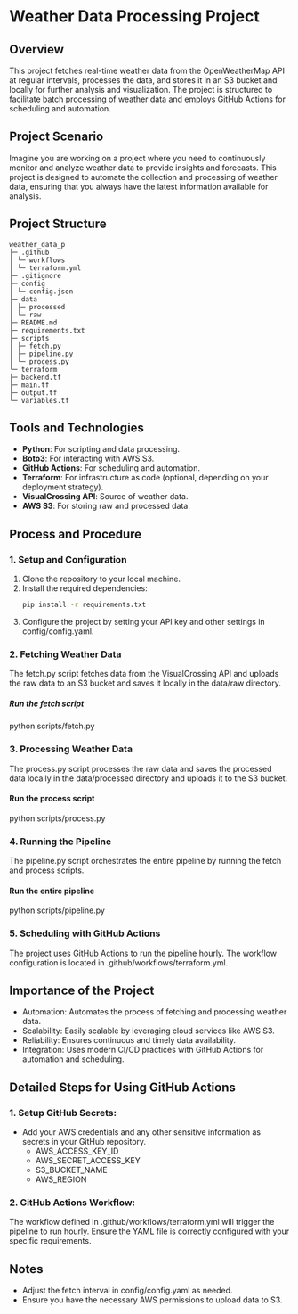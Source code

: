 # Weather Data Processing Project

## Overview
This project fetches real-time weather data from the OpenWeatherMap API at regular intervals, processes the data, and stores it in an S3 bucket and locally for further analysis and visualization. The project is structured to facilitate batch processing of weather data and employs GitHub Actions for scheduling and automation.

## Project Scenario
Imagine you are working on a project where you need to continuously monitor and analyze weather data to provide insights and forecasts. This project is designed to automate the collection and processing of weather data, ensuring that you always have the latest information available for analysis.

## Project Structure
```
weather_data_p
├─ .github
│ └─ workflows
│ └─ terraform.yml
├─ .gitignore
├─ config
│ └─ config.json
├─ data
│ ├─ processed
│ └─ raw
├─ README.md
├─ requirements.txt
├─ scripts
│ ├─ fetch.py
│ ├─ pipeline.py
│ └─ process.py
└─ terraform
├─ backend.tf
├─ main.tf
├─ output.tf
└─ variables.tf
```

## Tools and Technologies
- **Python**: For scripting and data processing.
- **Boto3**: For interacting with AWS S3.
- **GitHub Actions**: For scheduling and automation.
- **Terraform**: For infrastructure as code (optional, depending on your deployment strategy).
- **VisualCrossing API**: Source of weather data.
- **AWS S3**: For storing raw and processed data.

## Process and Procedure

### 1. Setup and Configuration
1. Clone the repository to your local machine.
2. Install the required dependencies:
   ```bash
   pip install -r requirements.txt
3. Configure the project by setting your API key and other settings in config/config.yaml.

### 2. Fetching Weather Data
The fetch.py script fetches data from the VisualCrossing API and uploads the raw data to an S3 bucket and saves it locally in the data/raw directory.
##### Run the fetch script
python scripts/fetch.py

### 3. Processing Weather Data
The process.py script processes the raw data and saves the processed data locally in the data/processed directory and uploads it to the S3 bucket.
#### Run the process script
python scripts/process.py

### 4. Running the Pipeline
The pipeline.py script orchestrates the entire pipeline by running the fetch and process scripts.
#### Run the entire pipeline
python scripts/pipeline.py

### 5. Scheduling with GitHub Actions
The project uses GitHub Actions to run the pipeline hourly. The workflow configuration is located in .github/workflows/terraform.yml.

## Importance of the Project
- Automation: Automates the process of fetching and processing weather data.
- Scalability: Easily scalable by leveraging cloud services like AWS S3.
- Reliability: Ensures continuous and timely data availability.
- Integration: Uses modern CI/CD practices with GitHub Actions for automation and scheduling.

## Detailed Steps for Using GitHub Actions
### 1. Setup GitHub Secrets:
- Add your AWS credentials and any other sensitive information as secrets in your GitHub repository.
    - AWS_ACCESS_KEY_ID
    - AWS_SECRET_ACCESS_KEY
    - S3_BUCKET_NAME
    - AWS_REGION

### 2. GitHub Actions Workflow:
The workflow defined in .github/workflows/terraform.yml will trigger the pipeline to run hourly. Ensure the YAML file is correctly configured with your specific requirements.

## Notes
- Adjust the fetch interval in config/config.yaml as needed.
- Ensure you have the necessary AWS permissions to upload data to S3.

